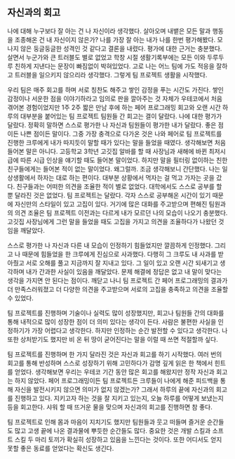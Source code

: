 ## 자신과의 회고

나에 대해 누구보다 잘 아는 건 나 자신이라 생각했다. 살아오며 내뱉은 모든 말과 행동을 조종해온 건 내 자신이지 않은가? 나를 가장 잘 아는 내가 나를 한번 평가해봤다. 모나지 않은 둥글둥글한 성격인 것 같다고 결론을 내렸다. 평가에 대한 근거는 충분했다. 살면서 누군가와 큰 트러블도 별로 없었고 학창 시절 생활기록부에는 모든 이와 두루두루 친하게 지낸다는 문장이 빠짐없이 박혀있었다. 고로 나는 어느 팀에 가도 적응을 잘하고 트러블을 일으키지 않으리라 생각했다. 그렇게 팀 프로젝트 생활을 시작했다. 

우리 팀은 매주 회고를 하며 서로 칭찬도 해주고 쌓인 감정을 푸는 시간도 가진다. 쌓인 감정이나 서운한 점을 이야기하라고 임의로 판을 깔아주는 것 자체가 우테코에서 처음 겪어본 경험이었지만 1주 2주 짧은 만남 후에 하는 페어 프로그래밍 회고와 오랜 시간 하루의 대부분을 붙어있는 팀 프로젝트 팀원들 간 회고는 결이 달랐다. 나에 대한 평가가 달랐다. 정확히 말하면 스스로 평가한 나 자신과 팀원들이 평가한 내가 달랐다. 좋은 점이든 나쁜 점이든 말이다. 그중 가장 충격으로 다가온 것은 나와 페어로 팀 프로젝트를 진행한 크루에게 내가 따지듯이 말할 때가 있다는 말을 들었을 때였다. 생각해보면 처음 들어본 말은 아니다. 고등학교 3학년 고깃집 알바를 할 때 사장님과 새해에 바뀐 최저시급에 따른 시급 인상을 얘기할 때도 들어본 말이었다. 하지만 말을 필터링 없이하는 친한 친구들에게는 들어본 적이 없는 말이었다. 왜그럴까. 조금 생각해보니 간단했다. 나는 일상생활에서 하자는 대로 하는 편이다. 대부분 상황에서 먹자는 걸 먹고 가자는 곳을 갔다. 친구들과는 어떠한 의견을 조율한 적이 별로 없었다. 대학에서도 스스로 공부를 할 뿐 달라진 것은 없었다. 팀 프로젝트는 달랐다. 각자 스스로 공부해온 시간이 있기 때문에 자신만의 스타일이 있고 고집이 있다. 거기에 많은 대화를 주고받으며 편해진 팀원과의 의견 조율은 팀 프로젝트 이전과는 다르게 내가 모르던 나의 모습이 나오기 충분했다. 고깃집 사장님에게 그런 말을 들었을 때도 고집을 가지고 의견을 조율하다가 나왔던 것임을 깨달았다.

스스로 평가한 나 자신과 다른 내 모습이 인정하기 힘들었지만 깔끔하게 인정했다. 그리고 나 때문에 힘들었을 한 크루에게 진심으로 사과했다. 다행히 그 크루도 내 사과를 받아줬고 서로 오해를 풀고 지금까지 잘 지내고 있다. 그 일이 있고 오랜 시간 되새기고 생각하며 내가 간과한 사실이 있음을 깨달았다. 문제 해결에 정답은 없고 내 말이 맞다는 생각을 가지면 안 된다는 점이다. 깨닫고 나니 팀 프로젝트 간 페어 프로그래밍의 결과가 더 만족스러워졌고 더 다양한 의견을 주고받으며 서로의 고집을 충족하고 의견을 조율할 수 있었다.

팀 프로젝트를 진행하며 기술이나 실력도 많이 성장했지만, 회고나 팀원들 간의 대화를 통해 내적으로 많이 성장한 점이 더 의미 있다는 생각이 든다. 사람은 불편한 사실을 인정하기가 가장 어렵다고 생각한다. 하지만 인정하는 순간 발전할 수 있다고 생각한다. 나 또한 상처받기도 했지만 비 온 뒤 땅이 굳어진다는 말을 이럴 때 쓰면 적절할까 싶다.

팀 프로젝트를 진행하며 한 가지 달라진 것은 자신과 회고를 하기 시작했다. 여러 번의 회고를 통해 반성하며 스스로 성장하기 위해 고민하다가 감명 깊게 읽은 한 책에서 힌트를 얻었다. 생각해보면 우리는 우테코 기간 동안 많은 회고를 해왔지만 정작 자신과 회고는 하지 않았다. 페어 프로그래밍이든 팀 프로젝트든 크루들이 나에게 해준 피드백을 통해 자신을 발전시키지 않으면 의미가 없지 않겠는가? 그래서 하루의 끝에 자신과의 회고를 진행하고 있다. 지키고자 하는 것을 잘 지키고 있는지, 오늘 하루를 어떻게 보냈는지 등을 회고한다. 샤워 할 때 뜨거운 물을 맞으며 자신과의 회고를 진행하면 참 좋다.

팀 프로젝트로 인해 몸과 마음이 지치기도 했지만 팀원들과 웃고 떠들며 즐거운 순간들도 많고 고생 끝에 나온 결과물에 뿌듯한 순간들도 많다. 중요한 것은 개발 스킬과 소프트 스킬 두 마리 토끼가 확실히 성장하고 있음을 느낀다는 것이다. 또한 어디서도 얻지 못할 좋은 동료를 얻었다는 확신도 생긴다.